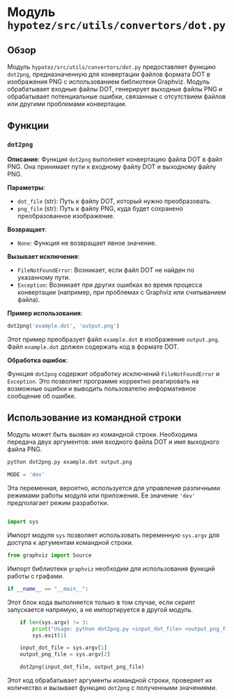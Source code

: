 # Модуль `hypotez/src/utils/convertors/dot.py`

## Обзор

Модуль `hypotez/src/utils/convertors/dot.py` предоставляет функцию `dot2png`, предназначенную для конвертации файлов формата DOT в изображения PNG с использованием библиотеки Graphviz.  Модуль обрабатывает входные файлы DOT, генерирует выходные файлы PNG и обрабатывает потенциальные ошибки, связанные с отсутствием файлов или другими проблемами конвертации.

## Функции

### `dot2png`

**Описание**: Функция `dot2png` выполняет конвертацию файла DOT в файл PNG. Она принимает пути к входному файлу DOT и выходному файлу PNG.

**Параметры**:

- `dot_file` (str): Путь к файлу DOT, который нужно преобразовать.
- `png_file` (str): Путь к файлу PNG, куда будет сохранено преобразованное изображение.

**Возвращает**:

- `None`: Функция не возвращает явное значение.

**Вызывает исключения**:

- `FileNotFoundError`: Возникает, если файл DOT не найден по указанному пути.
- `Exception`: Возникает при других ошибках во время процесса конвертации (например, при проблемах с Graphviz или считыванием файла).

**Пример использования**:

```python
dot2png('example.dot', 'output.png')
```

Этот пример преобразует файл `example.dot` в изображение `output.png`.  Файл `example.dot` должен содержать код в формате DOT.

**Обработка ошибок**:

Функция `dot2png` содержит обработку исключений `FileNotFoundError` и `Exception`.  Это позволяет программе корректно реагировать на возможные ошибки и выводить пользователю информативное сообщение об ошибке.


## Использование из командной строки

Модуль может быть вызван из командной строки. Необходима передача двух аргументов: имя входного файла DOT и имя выходного файла PNG.

```bash
python dot2png.py example.dot output.png
```


```python
MODE = 'dev'
```
Эта переменная, вероятно, используется для управления различными режимами работы модуля или приложения. Ее значение  `'dev'` предполагает режим разработки.



```
```


```python
import sys
```
Импорт модуля `sys` позволяет использовать переменную `sys.argv` для доступа к аргументам командной строки.


```python
from graphviz import Source
```
Импорт библиотеки `graphviz` необходим для использования функций работы с графами.


```python
if __name__ == "__main__":
```
Этот блок кода выполняется только в том случае, если скрипт запускается напрямую, а не импортируется в другой модуль.


```python
    if len(sys.argv) != 3:
        print("Usage: python dot2png.py <input_dot_file> <output_png_file>")
        sys.exit(1)

    input_dot_file = sys.argv[1]
    output_png_file = sys.argv[2]

    dot2png(input_dot_file, output_png_file)
```
Этот код обрабатывает аргументы командной строки, проверяет их количество и вызывает функцию `dot2png` с полученными значениями.